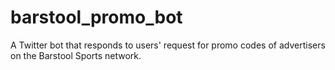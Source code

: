 # barstool_promo_bot
A Twitter bot that responds to users' request for promo codes of advertisers on the Barstool Sports network. 
